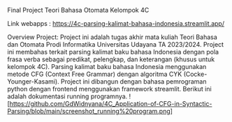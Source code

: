 Final Project Teori Bahasa Otomata
Kelompok 4C

Link webapps : https://4c-parsing-kalimat-bahasa-indonesia.streamlit.app/

Overview Project:
Project ini adalah tugas akhir mata kuliah Teori Bahasa dan Otomata Prodi Informatika Universitas Udayana TA 2023/2024.
Project ini membahas terkait parsing kalimat baku bahasa Indonesia dengan pola frasa verba sebagai predikat, pelengkap, dan keterangan (khusus untuk kelompok 4C).
Parsing kalimat baku bahasa Indonesia menggunakan metode CFG (Context Free Grammar) dengan algoritma CYK (Cocke-Younger-Kasami).
Project ini dibangun dengan bahasa pemrograman python dengan frontend menggunakan framework streamlit.
Berikut ini adalah dokumentasi running programnya. 
![https://github.com/GdWidnyana/4C_Application-of-CFG-in-Syntactic-Parsing/blob/main/screenshot_running%20program.png]


